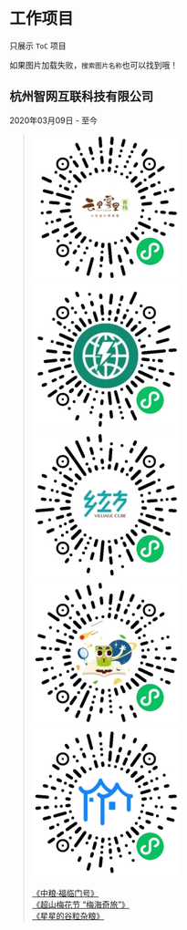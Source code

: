 # 工作项目
只展示 `ToC` 项目

如果图片加载失败，`搜索图片名称`也可以找到哦！

## 杭州智网互联科技有限公司
2020年03月09日 - 至今

> ![云里雾里民宿](/image/c.jpg)
> ![智网工程](/image/d.jpg)
> ![大下姜乡立方](/image/e.jpg)
> ![好奇魔方](/image/f.jpg)
> ![智慧大下姜](/image/g.jpg)<br><br>
> [《中粮·福临门号》](https://hos.smartbit.top/h5/DAMI/)<br>
> [《超山梅花节 “梅海奇旅”》](https://mhql.smartbit.top/dist/#/)<br>
> [《星星的谷粒杂粮》](https://hos.smartbit.top/igrain/)

